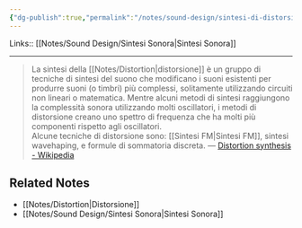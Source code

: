 ```yaml
---
{"dg-publish":true,"permalink":"/notes/sound-design/sintesi-di-distorsione/"}
---
```


Links:: [[Notes/Sound Design/Sintesi Sonora\|Sintesi Sonora]]

---

> La sintesi della [[Notes/Distortion\|distorsione]] è un gruppo di tecniche di sintesi del suono che modificano i suoni esistenti per produrre suoni (o timbri) più complessi, solitamente utilizzando circuiti non lineari o matematica.
> Mentre alcuni metodi di sintesi raggiungono la complessità sonora utilizzando molti oscillatori, i metodi di distorsione creano uno spettro di frequenza che ha molti più componenti rispetto agli oscillatori.  
> Alcune tecniche di distorsione sono: [[Sintesi FM\|Sintesi FM]], sintesi wavehaping, e formule di sommatoria discreta. — [Distortion synthesis - Wikipedia](https://en.wikipedia.org/wiki/Distortion_synthesis)



## Related Notes

- [[Notes/Distortion\|Distorsione]]
- [[Notes/Sound Design/Sintesi Sonora\|Sintesi Sonora]]



